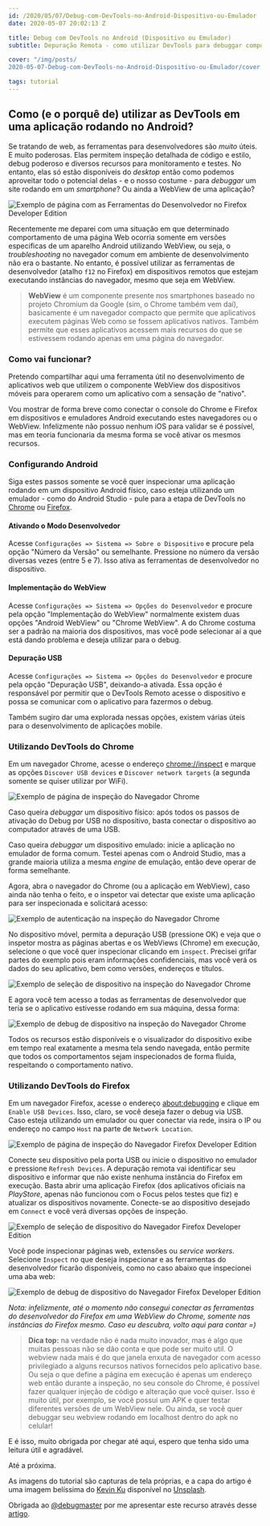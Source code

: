 ```yaml
---
id: /2020/05/07/Debug-com-DevTools-no-Android-Dispositivo-ou-Emulador
date: 2020-05-07 20:02:13 Z

title: Debug com DevTools no Android (Dispositivo ou Emulador)
subtitle: Depuração Remota - como utilizar DevTools para debuggar comportamento no Android (Navegador e WebView)

cover: "/img/posts/
2020-05-07-Debug-com-DevTools-no-Android-Dispositivo-ou-Emulador/cover.jpg"

tags: tutorial
---
```


## Como (e o porquê de) utilizar as DevTools em uma aplicação rodando no Android?

Se tratando de web, as ferramentas para desenvolvedores são _muito_ úteis. E muito poderosas. Elas permitem inspeção detalhada de código e estilo, debug poderoso e diversos recursos para monitoramento e testes. No entanto, elas só estão disponíveis do _desktop_ então como podemos aproveitar todo o potencial delas - e o nosso costume - para _debuggar_ um site rodando em um _smartphone_? Ou ainda a WebView de uma aplicação?

![Exemplo de página com as Ferramentas do Desenvolvedor no Firefox Developer Edition](https://i.vgy.me/932jAA.png)

Recentemente me deparei com uma situação em que determinado comportamento de uma página Web ocorria somente em versões especificas de um aparelho Android utilizando WebView, ou seja, o _troubleshooting_ no navegador comum em ambiente de desenvolvimento não era o bastante. No entanto, é possível utilizar as ferramentas de desenvolvedor (atalho `f12` no Firefox) em dispositivos remotos que estejam executando instâncias do navegador, mesmo que seja em WebView.

> **WebView** é um componente presente nos smartphones baseado no projeto Chromium da Google (sim, o Chrome também vem daí), basicamente é um navegador compacto que permite que aplicativos executem páginas Web como se fossem aplicativos nativos. Também permite que esses aplicativos acessem mais recursos do que se estivessem rodando apenas em uma página do navegador.

### Como vai funcionar?

Pretendo compartilhar aqui uma ferramenta útil no desenvolvimento de aplicativos web que utilizem o componente WebView dos dispositivos móveis para operarem como um aplicativo com a sensação de "nativo".

Vou mostrar de forma breve como conectar o console do Chrome e Firefox em dispositivos e emuladores Android executando estes navegadores ou o WebView. Infelizmente não possuo nenhum iOS para validar se é possível, mas em teoria funcionaria da mesma forma se você ativar os mesmos recursos.

### Configurando Android

Siga estes passos somente se você quer inspecionar uma aplicação rodando em um dispositivo Android físico, caso esteja utilizando um emulador - como do Android Studio - pule para a etapa de DevTools no [Chrome](#utilizando-devtools-do-chrome) ou [Firefox](#utilizando-devtools-do-firefox).

#### Ativando o Modo Desenvolvedor

Acesse `Configurações => Sistema => Sobre o Dispositivo` e procure pela opção "Número da Versão" ou semelhante. Pressione no número da versão diversas vezes (entre 5 e 7). Isso ativa as ferramentas de desenvolvedor no dispositivo.

#### Implementação do WebView

Acesse `Configurações => Sistema => Opções do Desenvolvedor` e procure pela opção "Implementação do WebView" normalmente existem duas opções "Android WebView" ou "Chrome WebView". A do Chrome costuma ser a padrão na maioria dos dispositivos, mas você pode selecionar aí a que está dando problema e deseja utilizar para o debug.

#### Depuração USB

Acesse `Configurações => Sistema => Opções do Desenvolvedor` e procure pela opção "Depuração USB", deixando-a ativada. Essa opção é responsável por permitir que o DevTools Remoto acesse o dispositivo e possa se comunicar com o aplicativo para fazermos o debug.

Também sugiro dar uma explorada nessas opções, existem várias úteis para o desenvolvimento de aplicações mobile.

### Utilizando DevTools do Chrome

Em um navegador Chrome, acesse o endereço [chrome://inspect](chrome://inspect) e marque as opções `Discover USB devices` e `Discover network targets` (a segunda somente se quiser utilizar por WiFi).

![Exemplo de página de inspeção do Navegador Chrome](https://i.vgy.me/4uIMNl.png)

Caso queira _debuggar_ um dispositivo físico: após todos os passos de ativação do Debug por USB no dispositivo, basta conectar o dispositivo ao computador através de uma USB.

Caso queira _debuggar_ um dispositivo emulado: inicie a aplicação no emulador de forma comum. Testei apenas com o Android Studio, mas a grande maioria utiliza a mesma _engine_ de emulação, então deve operar de forma semelhante.

Agora, abra o navegador do Chrome (ou a aplicação em WebView), caso ainda não tenha o feito, e o inspetor vai detectar que existe uma aplicação para ser inspecionada e solicitará acesso:

![Exemplo de autenticação na inspeção do Navegador Chrome](https://i.vgy.me/jTQ8kg.png)

No dispositivo móvel, permita a depuração USB (pressione OK) e veja que o inspetor mostra as páginas abertas e os WebViews (Chrome) em execução, selecione o que você quer inspecionar clicando em `inspect`. Precisei grifar partes do exemplo pois eram informações confidenciais, mas você verá os dados do seu aplicativo, bem como versões, endereços e títulos.

![Exemplo de seleção de dispositivo na inspeção do Navegador Chrome](https://i.vgy.me/1Ippc8.png)

E agora você tem acesso a todas as ferramentas de desenvolvedor que teria se o aplicativo estivesse rodando em sua máquina, dessa forma:

![Exemplo de debug de dispositivo na inspeção do Navegador Chrome](https://i.vgy.me/ZZQjDV.png)

Todos os recursos estão disponíveis e o visualizador do dispositivo exibe em tempo real exatamente a mesma tela sendo navegada, então permite que todos os comportamentos sejam inspecionados de forma fluida, respeitando o comportamento nativo.

### Utilizando DevTools do Firefox

Em um navegador Firefox, acesse o endereço [about:debugging](about:debugging) e clique em `Enable USB Devices`. Isso, claro, se você deseja fazer o debug via USB. Caso esteja utilizando um emulador ou quer conectar via rede, insira o IP ou endereço no campo `Host` na parte de `Network Location`.

![Exemplo de página de inspeção do Navegador Firefox Developer Edition](https://i.vgy.me/cKdzzR.png)

Conecte seu dispositivo pela porta USB ou inicie o dispositivo no emulador e pressione `Refresh Devices`. A depuração remota vai identificar seu dispositivo e informar que não existe nenhuma instância do Firefox em execução. Basta abrir uma aplicação Firefox (dos aplicativos oficiais na _PlayStore_, apenas não funcionou com o Focus pelos testes que fiz) e atualizar os dispositivos novamente. Conecte-se ao dispositivo desejado em `Connect` e você verá diversas opções de inspeção.

![Exemplo de seleção de dispositivo do Navegador Firefox Developer Edition](https://i.vgy.me/UVtyDY.png)

Você pode inspecionar páginas web, extensões ou _service workers_. Selecione `Inspect` no que deseja inspecionar e as ferramentas do desenvolvedor ficarão disponíveis, como no caso abaixo que inspecionei uma aba web:

![Exemplo de debug de dispositivo do Navegador Firefox Developer Edition](https://i.vgy.me/cMYtrI.png)

_Nota: infelizmente, até o momento não consegui conectar as ferramentas do desenvolvedor do Firefox em uma WebView do Chrome, somente nas instâncias do Firefox mesmo. Caso eu descubra, volto aqui para contar =)_

> **Dica top:** na verdade não é nada muito inovador, mas é algo que muitas pessoas não se dão conta e que pode ser muito util. O webview nada mais é do que janela enxuta de navegador com acesso privilegiado a alguns recursos nativos fornecidos pelo aplicativo base. Ou seja o que define a página em execução é apenas um endereço web então durante a inspeção, no seu console do Chrome, é possível fazer qualquer injeção de código e alteração que você quiser. Isso é muito útil, por exemplo, se você possui um APK e quer testar diferentes versões de um WebView nele. Ou ainda, se você quer debuggar seu webview rodando em localhost dentro do apk no celular!

E é isso, muito obrigada por chegar até aqui, espero que tenha sido uma leitura útil e agradável.

Até a próxima.

As imagens do tutorial são capturas de tela próprias, e a capa do artigo é uma imagem belíssima do [Kevin Ku](https://unsplash.com/@ikukevk?utm_source=unsplash&utm_medium=referral&utm_content=creditCopyText) disponível no [Unsplash](https://unsplash.com/?utm_source=unsplash&utm_medium=referral&utm_content=creditCopyText).

Obrigada ao [@debugmaster](https://github.com/debugmaster) por me apresentar este recurso através desse [artigo](https://dev.to/dev0x0/using-google-chrome-console-on-any-mobile-device-9ec).
